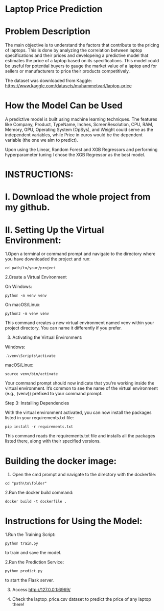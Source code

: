 # Laptop Price Prediction


# Problem Description

The main objective is to understand the factors that contribute to the pricing of laptops. This is done by analyzing the correlation between laptop specifications and their prices and developeing a predictive model that estimates the price of a laptop based on its specifications. This model could be useful for potential buyers to gauge the market value of a laptop and for sellers or manufacturers to price their products competitively.

The dataset was downloaded from Kaggle: https://www.kaggle.com/datasets/muhammetvarl/laptop-price

# How the Model Can be Used
A predictive model is built using machine learning techniques. The features like Company, Product, TypeName, Inches, ScreenResolution, CPU, RAM, Memory, GPU, Operating System (OpSys), and Weight could serve as the independent variables, while Price in euros would be the dependent variable (the one we aim to predict).

Upon using the Linear, Random Forest and XGB Regressors and performing hyperparameter tuning I chose the XGB Regressor as the best model.

# INSTRUCTIONS:

# I. Download the whole project from my github.


# II. Setting Up the Virtual Environment:

1.Open a terminal or command prompt and navigate to the directory where you have downloaded the project and run:

```
cd path/to/your/project
```

2.Create a Virtual Environment

On Windows:

```
python -m venv venv
```

On macOS/Linux:

```
python3 -m venv venv
```

This command creates a new virtual environment named venv within your project directory. You can name it differently if you prefer.


3. Activating the Virtual Environment:

Windows:

```
.\venv\Scripts\activate
```

macOS/Linux:

```
source venv/bin/activate
```

Your command prompt should now indicate that you're working inside the virtual environment. It’s common to see the name of the virtual environment (e.g., (venv)) prefixed to your command prompt.

Step 3: Installing Dependencies

With the virtual environment activated, you can now install the packages listed in your requirements.txt file:

```
pip install -r requirements.txt
```

This command reads the requirements.txt file and installs all the packages listed there, along with their specified versions.


# Building the docker image:

1. Open the cmd prompt and navigate to the directory with the dockerfile:

```
cd "path\to\folder"
```

2.Run the docker build command:

```
docker build -t dockerfile .
```

# Instructions for Using the Model:
1.Run the Training Script: 
```
python train.py 
```
to train and save the model.

2.Run the Prediction Service:
```
python predict.py
```
to start the Flask server.

3. Access http://127.0.0.1:6969/

4. Check the laptop_price.csv dataset to predict the price of any laptop there!
